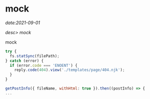 # mock

*date:2021-09-01*

*desc> mock*

mock

```javascript
try {
  fs.statSync(filePath);
} catch (error) {
  if (error.code === 'ENOENT') {
    reply.code(404).view('./templates/page/404.njk');
  }
}

getPostInfo({ fileName, withHtml: true }).then((postInfo) => {
...
```
